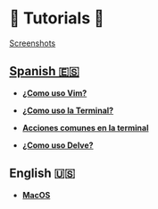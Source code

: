 # :scroll: Tutorials :scroll:

[Screenshots](./screenshots/README.md)

## [Spanish :es:](./spanish)

- **[¿Como uso Vim?](./spanish/vim_use.md)**

- **[¿Como uso la Terminal?](./spanish/terminal_use.md)**

- **[Acciones comunes en la terminal](./spanish/terminal_commons.md)**

- **[¿Como uso Delve?](./spanish/delve_use.md)**

## English :us:

- **[MacOS](./mac_os)**
